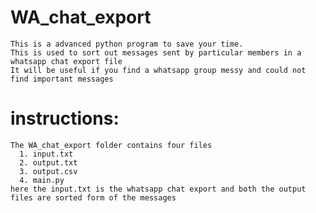 # WA_chat_export
    This is a advanced python program to save your time. 
    This is used to sort out messages sent by particular members in a whatsapp chat export file
    It will be useful if you find a whatsapp group messy and could not find important messages

instructions:
=============
    The WA_chat_export folder contains four files 
      1. input.txt
      2. output.txt
      3. output.csv
      4. main.py
    here the input.txt is the whatsapp chat export and both the output files are sorted form of the messages
